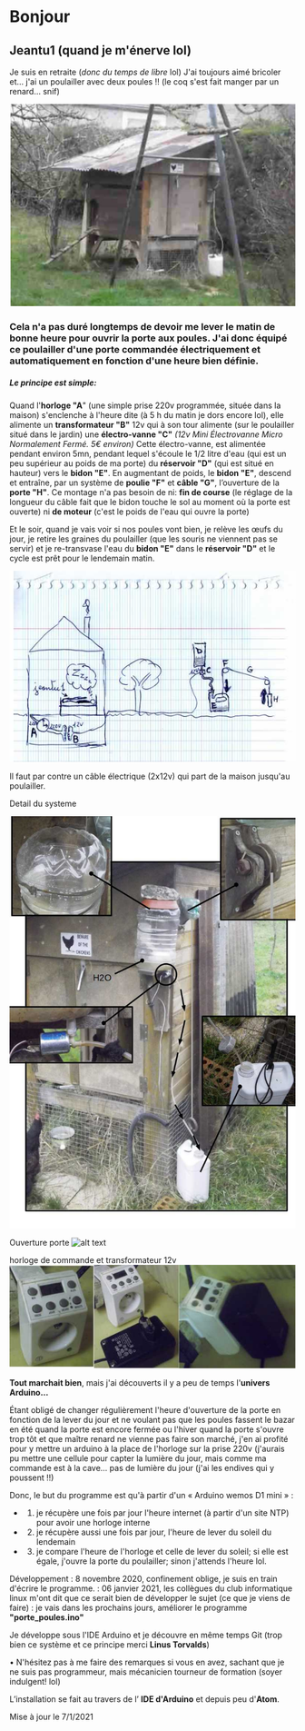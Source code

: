 # Bonjour

## Jeantu1 (quand je m'énerve lol)

Je suis en retraite (_donc du temps de libre_ lol) J'ai toujours aimé bricoler et... j'ai un poulailler avec deux poules !! (le coq s'est fait manger par un renard… snif)

![alt text](https://github.com/jeantu1/porte-des-poules/blob/main/photos/IMGP1252reduit.jpg)

### Cela n'a pas duré longtemps de devoir me lever le matin de bonne heure pour ouvrir la porte aux poules. J'ai donc équipé ce poulailler d'une porte commandée électriquement et automatiquement en fonction d'une heure bien définie.

##### Le principe est simple:
Quand l'__horloge "A__"  (une simple prise 220v programmée, située dans la maison) s'enclenche à l'heure dite (à 5 h du matin je dors encore lol), elle alimente un __transformateur "B"__ 12v qui à son tour alimente (sur le poulailler situé dans le jardin) une __électro-vanne "C"__ *(12v Mini Électrovanne Micro Normalement Fermé. 5€ environ)*
Cette électro-vanne, est alimentée pendant environ 5mn, pendant lequel s'écoule le 1/2 litre d'eau (qui est un peu supérieur au poids de ma porte) du __réservoir "D"__ (qui est situé en hauteur) vers le __bidon "E"__. En augmentant de poids, le __bidon "E"__, descend et entraîne, par un système de __poulie "F"__ et __câble "G"__, l’ouverture de la __porte "H"__.
Ce montage n'a pas besoin de ni: __fin de course__ (le réglage de la longueur du câble fait que le bidon touche le sol au moment où la porte est ouverte) ni __de moteur__ (c'est le poids de l'eau qui ouvre la porte)

Et le soir, quand je vais voir si nos poules vont bien, je relève les œufs du jour, je retire les graines du poulailler (que les souris ne viennent pas se servir) et je re-transvase l'eau du __bidon "E"__ dans le __réservoir "D"__ et le cycle est prêt pour le lendemain matin.

!["alt text"](https://github.com/jeantu1/porte-des-poules/blob/main/photos/schema_porte.jpg)

Il faut par contre un câble électrique (2x12v) qui part de la maison jusqu'au poulailler.

Detail du systeme

!["alt text"](https://github.com/jeantu1/porte-des-poules/blob/main/photos/mecanisme_ensemble.jpg)


Ouverture porte ![alt text](https://github.com/jeantu1/porte-des-poules/photos/blob/main//porte.jpg)

horloge de commande et transformateur 12v !["alt text"](https://github.com/jeantu1/porte-des-poules/blob/main/photos/commande1.jpg)


__Tout marchait bien__, mais j'ai découverts il y a peu de temps l'__univers Arduino…__

Étant obligé de changer régulièrement l'heure d'ouverture de la porte en fonction de la lever du jour et ne voulant pas que les poules fassent le bazar en été quand la porte est encore fermée ou l'hiver quand la porte s'ouvre trop tôt et que maître renard ne vienne pas faire son marché, j'en ai profité pour y mettre un arduino à la place de l'horloge sur la prise 220v (j'aurais pu mettre une cellule pour capter la lumière du jour, mais comme ma commande est à la cave… pas de lumière du jour (j'ai les endives qui y poussent !!)

Donc, le but du programme est qu'à partir d'un « Arduino wemos D1 mini » :

* 1) je récupère une fois par jour l'heure internet (à partir d'un site NTP) pour avoir une horloge interne

* 2) je récupère aussi une fois par jour, l'heure de lever du soleil du lendemain

* 3) je compare l'heure de l'horloge et celle de lever du soleil; si elle est égale, j'ouvre la porte du poulailler; sinon j'attends l'heure lol.

Développement
: 8 novembre 2020, confinement oblige, je suis en train d'écrire le programme.
: 06 janvier 2021, les collègues du club informatique linux m'ont dit que ce serait bien de développer le sujet (ce que je viens de faire)
: je vais dans les prochains jours, améliorer le programme __"porte_poules.ino"__

Je développe sous l'IDE Arduino et je découvre en même temps Git (trop bien ce système et ce principe merci __Linus Torvalds__)

• N'hésitez pas à me faire des remarques si vous en avez, sachant que je ne suis pas programmeur, mais mécanicien tourneur de formation (soyer indulgent! lol)

 L’installation se fait au travers de l’ __IDE d'Arduino__ et depuis peu d'__Atom__.
 
 Mise à jour le 7/1/2021
